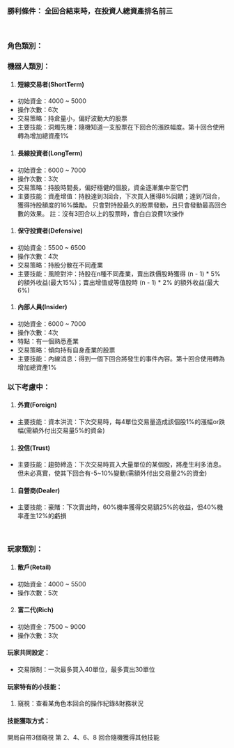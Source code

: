  ### 勝利條件： 全回合結束時，在投資人總資產排名前三
<br/>

 ### 角色類別：
 ### 機器人類別：

 1. #### 短線交易者(ShortTerm)
 - 初始資金：4000 ~ 5000
 - 操作次數：6次
 - 交易策略：持倉量小，偏好波動大的股票
 - 主要技能：洞燭先機：隨機知道一支股票在下回合的漲跌幅度。第十回合使用轉為增加總資產1%

 1. #### 長線投資者(LongTerm)
 - 初始資金：6000 ~ 7000
 - 操作次數：3次
 - 交易策略：持股時間長，偏好穩健的個股，資金逐漸集中至它們
 - 主要技能：資產增值：持股達到3回合，下次買入獲得8%回饋；達到7回合，獲得持股額度的16%獎勵。
                     只會對持股最久的股票發動，且只會發動最高回合數的效果。
                     註：沒有3回合以上的股票時，會白白浪費1次操作

 1. #### 保守投資者(Defensive)
 - 初始資金：5500 ~ 6500
 - 操作次數：4次
 - 交易策略：持股分散在不同產業
 - 主要技能：風險對沖：持股在n種不同產業，賣出跌價股時獲得 (n - 1) * 5% 的額外收益(最大15%)；賣出增值或等值股時 (n - 1) * 2% 的額外收益(最大6%)

 1. #### 內部人員(Insider)
 - 初始資金：6000 ~ 7000
 - 操作次數：4次
 - 特點：有一個熟悉產業
 - 交易策略：傾向持有自身產業的股票
 - 主要技能：內線消息：得到一個下回合將發生的事件內容。第十回合使用轉為增加總資產1%

 ### 以下考慮中：
 1. #### 外資(Foreign)
 - 主要技能：資本洪流：下次交易時，每4單位交易量造成該個股1%的漲幅or跌幅(需額外付出交易量5%的資金)

 1. #### 投信(Trust)
 - 主要技能：趨勢締造：下次交易時買入大量單位的某個股，將產生利多消息。但未必真實，使其下回合有-5~10%變動(需額外付出交易量2%的資金)

 1. #### 自營商(Dealer)
 - 主要技能：豪賭：下次賣出時，60%機率獲得交易額25%的收益，但40%機率產生12%的虧損

<br/>

 ### 玩家類別：

 1. #### 散戶(Retail)
 - 初始資金：4000 ~ 5500
 - 操作次數：5次

 2. #### 富二代(Rich)
 - 初始資金：7500 ~ 9000
 - 操作次數：3次

 #### 玩家共同設定：
 - 交易限制：一次最多買入40單位，最多賣出30單位

 #### 玩家特有的小技能：
 1. 窺視：查看某角色本回合的操作紀錄&財務狀況

 #### 技能獲取方式：
 開局自帶3個窺視
 第 2、4、6、8 回合隨機獲得其他技能
